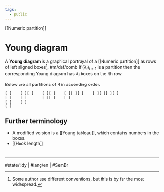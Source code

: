 ```yaml
---
tags:
  - public
---
```

[[Numeric partition]]
# Young diagram

A **Young diagram** is a graphical portrayal of a [[Numeric partition]] as rows of left aligned boxes[^tr]. #m/def/comb
If $(\lambda_{i})_{i=1}$ is a partition then the corresponding Young diagram has $\lambda_{i}$ boxes on the $i$th row.

[^tr]: Some author use different conventions, but this is by far the most  widespread.

Below are all partitions of $4$ in ascending order.
```
[ ]    [ ][ ]    [ ][ ]    [ ][ ][ ]    [ ][ ][ ][ ]
[ ]    [ ]       [ ][ ]    [ ]
[ ]    [ ]
[ ]
```

## Further terminology

- A modified version is a [[Young tableau]], which contains numbers in the boxes.
- [[Hook length]]

#
---
#state/tidy | #lang/en | #SemBr
